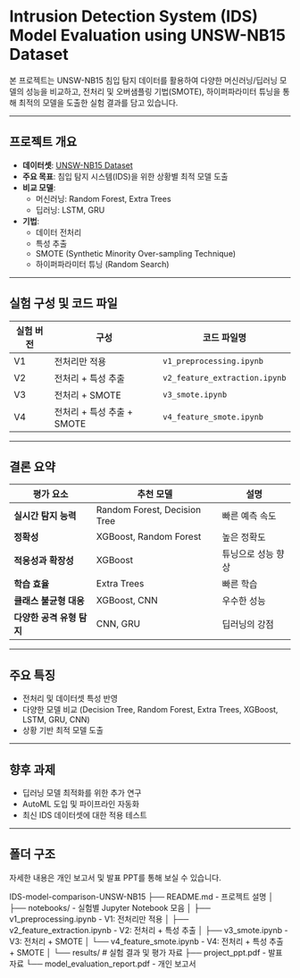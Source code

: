 # Intrusion Detection System (IDS) Model Evaluation using UNSW-NB15 Dataset

본 프로젝트는 UNSW-NB15 침입 탐지 데이터를 활용하여 다양한 머신러닝/딥러닝 모델의 성능을 비교하고, 전처리 및 오버샘플링 기법(SMOTE), 하이퍼파라미터 튜닝을 통해 최적의 모델을 도출한 실험 결과를 담고 있습니다.

---

## 프로젝트 개요

- **데이터셋**: [UNSW-NB15 Dataset](https://research.unsw.edu.au/projects/unsw-nb15-dataset)
- **주요 목표**: 침입 탐지 시스템(IDS)을 위한 상황별 최적 모델 도출
- **비교 모델**:
  - 머신러닝: Random Forest, Extra Trees
  - 딥러닝: LSTM, GRU
- **기법**:
  - 데이터 전처리
  - 특성 추출
  - SMOTE (Synthetic Minority Over-sampling Technique)
  - 하이퍼파라미터 튜닝 (Random Search)

---

## 실험 구성 및 코드 파일

| 실험 버전 | 구성 | 코드 파일명 |
|-----------|------|-------------|
| V1 | 전처리만 적용 | `v1_preprocessing.ipynb` |
| V2 | 전처리 + 특성 추출 | `v2_feature_extraction.ipynb` |
| V3 | 전처리 + SMOTE | `v3_smote.ipynb` |
| V4 | 전처리 + 특성 추출 + SMOTE | `v4_feature_smote.ipynb` |

---

## 결론 요약

| 평가 요소 | 추천 모델 | 설명 |
|-----------|-----------|------|
| **실시간 탐지 능력** | Random Forest, Decision Tree | 빠른 예측 속도 |
| **정확성** | XGBoost, Random Forest | 높은 정확도 |
| **적응성과 확장성** | XGBoost | 튜닝으로 성능 향상 |
| **학습 효율** | Extra Trees | 빠른 학습 |
| **클래스 불균형 대응** | XGBoost, CNN | 우수한 성능 |
| **다양한 공격 유형 탐지** | CNN, GRU | 딥러닝의 강점 |

---

## 주요 특징

- 전처리 및 데이터셋 특성 반영
- 다양한 모델 비교 (Decision Tree, Random Forest, Extra Trees, XGBoost, LSTM, GRU, CNN)
- 상황 기반 최적 모델 도출

---

## 향후 과제

- 딥러닝 모델 최적화를 위한 추가 연구
- AutoML 도입 및 파이프라인 자동화
- 최신 IDS 데이터셋에 대한 적용 테스트

---

## 폴더 구조
자세한 내용은 개인 보고서 및 발표 PPT를 통해 보실 수 있습니다.

IDS-model-comparison-UNSW-NB15
├── README.md                      - 프로젝트 설명
│
├── notebooks/                     - 실험별 Jupyter Notebook 모음
│   ├── v1_preprocessing.ipynb              - V1: 전처리만 적용
│   ├── v2_feature_extraction.ipynb         - V2: 전처리 + 특성 추출
│   ├── v3_smote.ipynb                      - V3: 전처리 + SMOTE
│   └── v4_feature_smote.ipynb              - V4: 전처리 + 특성 추출 + SMOTE
│
└── results/                     # 실험 결과 및 평가 자료
    ├── project_ppt.pdf                    - 발표 자료
    └── model_evaluation_report.pdf        - 개인 보고서

